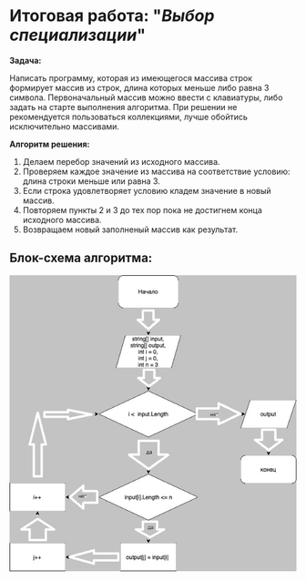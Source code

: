 # Итоговая работа: "*Выбор специализации*"
**Задача:**

Написать программу, которая из имеющегося массива строк формирует массив из строк, длина которых меньше либо равна 3 символа. Первоначальный массив можно ввести с клавиатуры, либо задать на старте выполнения алгоритма. При решении не рекомендуется пользоваться коллекциями, лучше обойтись исключительно массивами.

**Алгоритм решения:**

1) Делаем перебор значений из исходного массива.
2) Проверяем каждое значение из массива на соответствие условию: длина строки меньше или равна 3.
3) Если строка удовлетворяет условию кладем значение в новый массив.
4) Повторяем пункты 2 и 3 до тех пор пока не достигнем конца исходного массива.
5) Возвращаем новый заполненый массив как результат.

## **Блок-схема алгоритма:**

![Блок-схема алгоритма](BlockShema.jpg)